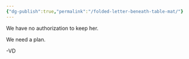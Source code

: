 ```yaml
---
{"dg-publish":true,"permalink":"/folded-letter-beneath-table-mat/"}
---
```


We have no authorization to keep her. 

We need a plan. 

-VD